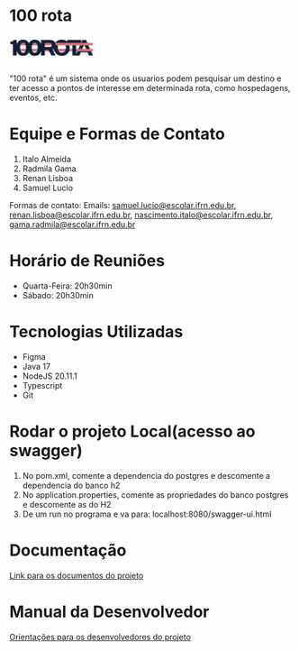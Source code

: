# 100 rota

<img src="logo.png" width="150" height="50" />

"100 rota" é um sistema onde os usuarios podem pesquisar um destino e ter acesso a pontos de interesse em determinada rota, como hospedagens, eventos, etc.

# Equipe e Formas de Contato

1. Italo Almeida
2. Radmila Gama
3. Renan Lisboa
4. Samuel Lucio


Formas de contato: 
Emails: <samuel.lucio@escolar.ifrn.edu.br>, <renan.lisboa@escolar.ifrn.edu.br>,  <nascimento.italo@escolar.ifrn.edu.br>, <gama.radmila@escolar.ifrn.edu.br>

# Horário de Reuniões
<ul>
  <li>Quarta-Feira: 20h30min</li>
  <li>Sábado: 20h30min</li>
</ul>


# Tecnologias Utilizadas

<ul>
  <li>Figma</li>
  <li>Java 17</li>
  <li>NodeJS 20.11.1</li>
  <li>Typescript</li>
  <li>Git</li>
</ul>

# Rodar o projeto Local(acesso ao swagger)

<ol>
  <li>No pom.xml, comente a dependencia do postgres e descomente a dependencia do banco h2</li>
  <li>No application.properties, comente as propriedades do banco postgres e descomente as do H2</li>
  <li>De um run no programa e va para: localhost:8080/swagger-ui.html</li>
</ol>


# Documentação

[Link para os documentos do projeto](doc/documentacao.md)

# Manual da Desenvolvedor

[Orientações para os desenvolvedores do projeto](doc/guia-ds/guia.md)
